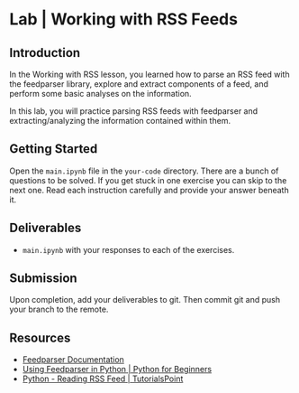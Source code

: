 

# Lab | Working with RSS Feeds

## Introduction

In the Working with RSS lesson, you learned how to parse an RSS feed with the feedparser library, explore and extract components of a feed, and perform some basic analyses on the information.

In this lab, you will practice parsing RSS feeds with feedparser and extracting/analyzing the information contained within them.

## Getting Started

Open the `main.ipynb` file in the `your-code` directory. There are a bunch of questions to be solved. If you get stuck in one exercise you can skip to the next one. Read each instruction carefully and provide your answer beneath it.

## Deliverables

- `main.ipynb` with your responses to each of the exercises.

## Submission

Upon completion, add your deliverables to git. Then commit git and push your branch to the remote.

## Resources

- [Feedparser Documentation](https://pythonhosted.org/feedparser/)
- [Using Feedparser in Python | Python for Beginners](https://www.pythonforbeginners.com/feedparser/using-feedparser-in-python)
- [Python - Reading RSS Feed | TutorialsPoint](https://www.tutorialspoint.com/python/python_reading_rss_feed.htm)
